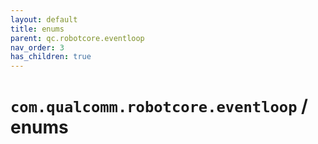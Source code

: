 ```yaml
---
layout: default
title: enums
parent: qc.robotcore.eventloop
nav_order: 3
has_children: true
---
```

# `com.qualcomm.robotcore.eventloop` / enums
      